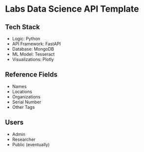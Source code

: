 # Labs Data Science API Template

## Tech Stack
- Logic: Python
- API Framework: FastAPI
- Database: MongoDB
- ML Model: Tesseract
- Visualizations: Plotly

## Reference Fields
- Names
- Locations
- Organizations
- Serial Number
- Other Tags

## Users
- Admin
- Researcher
- Public (eventually)
